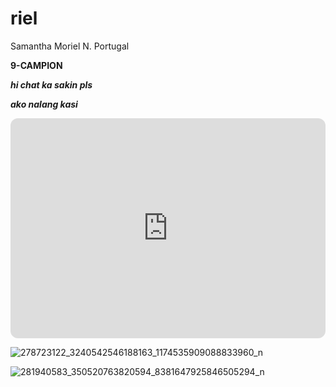 # riel
Samantha Moriel N. Portugal

**9-CAMPION**

***hi chat ka sakin pls***

***ako nalang kasi***


<iframe style="border-radius:12px" src="https://open.spotify.com/embed/playlist/3R3sTAho5003QMeuovxNEP?utm_source=generator&theme=0" width="100%" height="352" frameBorder="0" allowfullscreen="" allow="autoplay; clipboard-write; encrypted-media; fullscreen; picture-in-picture" loading="lazy"></iframe>


![278723122_3240542546188163_1174535909088833960_n](https://user-images.githubusercontent.com/122416324/212216796-7619f7a7-6b02-4d19-9a41-94ac3dc3166c.jpg)

![281940583_350520763820594_8381647925846505294_n](https://user-images.githubusercontent.com/122416324/212216807-61e8bd4b-3e3d-4822-9a80-ae0e180c5f15.jpg)

